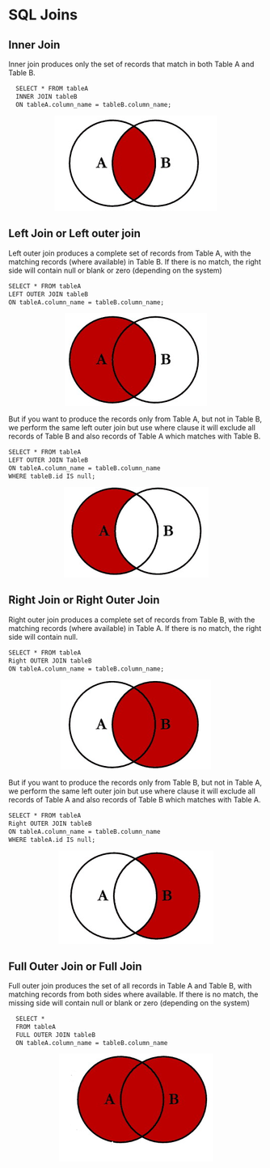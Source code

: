 # SQL Joins 

## Inner Join
Inner join produces only the set of records that match in both Table A and Table B.
      
      SELECT * FROM tableA
      INNER JOIN tableB
      ON tableA.column_name = tableB.column_name;

<p align="center">
  <img src="https://github.com/datatechdemo/sql/blob/main/basics/Inner-join.PNG">
</p>

## Left Join or Left outer join
Left outer join produces a complete set of records from Table A, with the matching records (where available) in Table B. If there is no match, the right side will contain null or blank or zero (depending on the system)

    SELECT * FROM tableA
    LEFT OUTER JOIN tableB
    ON tableA.column_name = tableB.column_name;
 
<p align="center">
  <img src="https://github.com/datatechdemo/sql/blob/main/basics/left-join1.PNG">
</p>

But if you want to produce the records only from Table A, but not in Table B, we perform the same left outer join but use where clause it will exclude all records of Table B and also records of Table A which matches with Table B.
 
    SELECT * FROM tableA
    LEFT OUTER JOIN TableB
    ON tableA.column_name = tableB.column_name
    WHERE tableB.id IS null;
 
<p align="center">
  <img src="https://github.com/datatechdemo/sql/blob/main/basics/left-join2.PNG">
</p>
 
## Right Join or Right Outer Join
Right outer join produces a complete set of records from Table B, with the matching records (where available) in Table A. If there is no match, the right side will contain null.

    SELECT * FROM tableA
    Right OUTER JOIN tableB
    ON tableA.column_name = tableB.column_name;
  
<p align="center">
  <img src="https://github.com/datatechdemo/sql/blob/main/basics/right-join1.PNG">
</p>  

But if you want to produce the records only from Table B, but not in Table A, we perform the same left outer join but use where clause it will exclude all records of Table A and also records of Table B which matches with Table A.
 
    SELECT * FROM tableA
    Right OUTER JOIN tableB
    ON tableA.column_name = tableB.column_name
    WHERE tableA.id IS null;

<p align="center">
  <img src="https://github.com/datatechdemo/sql/blob/main/basics/right-join2.PNG">
</p>

## Full Outer Join or Full Join
Full outer join produces the set of all records in Table A and Table B, with matching records from both sides where available. If there is no match, the missing side will contain null or blank or zero (depending on the system)

      SELECT *
      FROM tableA
      FULL OUTER JOIN tableB
      ON tableA.column_name = tableB.column_name

<p align="center">
  <img src="https://github.com/datatechdemo/sql/blob/main/basics/full-outer-join2.png">
</p>
